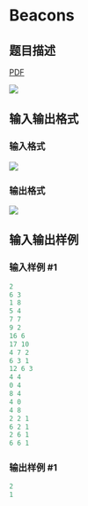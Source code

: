 # Beacons

## 题目描述

[problemUrl]: https://uva.onlinejudge.org/index.php?option=com_onlinejudge&Itemid=8&category=78&page=show_problem&problem=2743

[PDF](https://uva.onlinejudge.org/external/116/p11696.pdf)

![](https://cdn.luogu.com.cn/upload/vjudge_pic/UVA11696/380f13823201029f8c366907aaab56316a395885.png)

## 输入输出格式

### 输入格式

![](https://cdn.luogu.com.cn/upload/vjudge_pic/UVA11696/edac23eff0586e9bb5b34916751b326beaa73f23.png)

### 输出格式

![](https://cdn.luogu.com.cn/upload/vjudge_pic/UVA11696/7adafba9613f3d2451061792f8edd04eabf77e01.png)

## 输入输出样例

### 输入样例 #1

```cpp
2
6 3
1 8
5 4
7 7
9 2
16 6
17 10
4 7 2
6 3 1
12 6 3
4 4
0 4
8 4
4 0
4 8
2 2 1
6 2 1
2 6 1
6 6 1
```


### 输出样例 #1

```cpp
2
1
```


